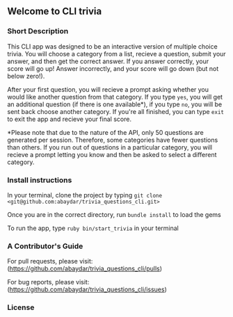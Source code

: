 ## Welcome to CLI trivia

### Short Description 

This CLI app was designed to be an interactive version of multiple choice trivia.  You will choose a category from a list, recieve a question, submit your answer, and then get the correct answer.  If you answer correctly, your score will go up!  Answer incorrectly, and your score will go down (but not below zero!).

After your first question, you will recieve a prompt asking whether you would like another question from that category.  If you type `yes`, you will get an additional question (if there is one available*), if you type `no`, you will be sent back choose another category.  If you're all finished, you can type `exit` to exit the app and recieve your final score.

*Please note that due to the nature of the API, only 50 questions are generated per session.  Therefore, some categories have fewer questions than others.  If you run out of questions in a particular category, you will recieve a prompt letting you know and then be asked to select a different category.

### Install instructions

In your terminal, clone the project by typing `git clone <git@github.com:abaydar/trivia_questions_cli.git>`

Once you are in the correct directory, run `bundle install` to load the gems

To run the app, type `ruby bin/start_trivia` in your terminal

### A Contributor's Guide

For pull requests, please visit: (https://github.com/abaydar/trivia_questions_cli/pulls)

For bug reports, please visit: (https://github.com/abaydar/trivia_questions_cli/issues)

### License 
